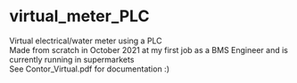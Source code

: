 # virtual_meter_PLC
Virtual electrical/water meter using a PLC<br />
Made from scratch in October 2021 at my first job as a BMS Engineer and is currently running in supermarkets<br />
See Contor_Virtual.pdf for documentation :) 
